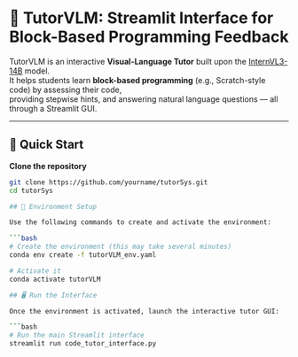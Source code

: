 # 🧠 TutorVLM: Streamlit Interface for Block-Based Programming Feedback

TutorVLM is an interactive **Visual-Language Tutor** built upon the [InternVL3-14B](https://huggingface.co/OpenGVLab/InternVL3-14B) model.  
It helps students learn **block-based programming** (e.g., Scratch-style code) by assessing their code,  
providing stepwise hints, and answering natural language questions — all through a Streamlit GUI.

---

## 🚀 Quick Start

**Clone the repository**
   ```bash
   git clone https://github.com/yourname/tutorSys.git
   cd tutorSys

## 🧩 Environment Setup

Use the following commands to create and activate the environment:

   ```bash
   # Create the environment (this may take several minutes)
   conda env create -f tutorVLM_env.yaml
   
   # Activate it
   conda activate tutorVLM

## 🖥️ Run the Interface

Once the environment is activated, launch the interactive tutor GUI:

   ```bash
   # Run the main Streamlit interface
   streamlit run code_tutor_interface.py
